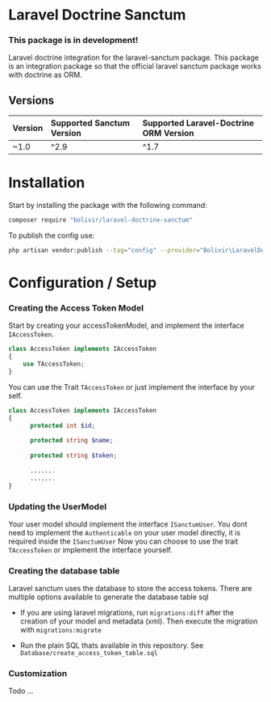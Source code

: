 # Laravel Doctrine Sanctum
<h3>This package is in development!</h3>

Laravel doctrine integration for the laravel-sanctum package.
This package is an integration package so that the official laravel sanctum package works with doctrine as ORM.

## Versions

Version | Supported Sanctum Version | Supported Laravel-Doctrine ORM Version
:-------|:----------|:----------
~1.0 | ^2.9 | ^1.7


# Installation
Start by installing the package with the following command:
```bash
composer require "bolivir/laravel-doctrine-sanctum"
```
To publish the config use:

```bash
php artisan vendor:publish --tag="config" --provider="Bolivir\LaravelDoctrineSanctum\LaravelDoctrineSanctumProvider"
```

# Configuration / Setup
### Creating the Access Token Model
Start by creating your accessTokenModel, and implement the interface 
``IAccessToken``.<br>
```php
class AccessToken implements IAccessToken
{
    use TAccessToken;
}
```
You can use the Trait `TAccessToken` or just implement the interface by your self.
```php
class AccessToken implements IAccessToken
{
      protected int $id;
    
      protected string $name;
    
      protected string $token;
        
      .......
      .......
}
```
### Updating the UserModel
Your user model should implement the interface `ISanctumUser`. 
You dont need to implement the `Authenticable` on your user model directly, it is required inside the `ISanctumUser`
Now you can choose to use the trait `TAccessToken` or implement the interface yourself.

### Creating the database table
Laravel sanctum uses the database to store the access tokens. There are multiple options available to generate the database table sql
- If you are using laravel migrations, run `migrations:diff` after the creation of your model and metadata (xml). Then execute the migration with `migrations:migrate`

- Run the plain SQL thats available in this repository. See `Database/create_access_token_table.sql`


### Customization
Todo ...
